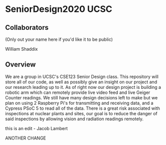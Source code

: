 # SeniorDesign2020 UCSC

## Collaborators
(Only out your name here if you'd like it to be public)

William Shaddix

## Overview
We are a group in UCSC's CSE123 Senior Design class. This repository will store all of our code, as well as possibly give an insight on our project and our research leading up to it. As of right now our design project is building a robotic arm which can remotely provide live video feed and live Geiger Counter readings. We still have many design decisions left to make but we plan on using 2 Raspberry Pi's for transmitting and receiving data, and a Cypress PSoC 5 to read all of the data. There is a great risk associated with inspections at nuclear plants and sites, our goal is to reduce the danger of said inspections by allowing vision and radiation readings remotely. 

this is an edit - Jacob Lambert


ANOTHER CHANGE

